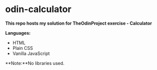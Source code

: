 # odin-calculator
**This repo hosts my solution for TheOdinProject exercise - Calculator**

**Languages:**
<ul>
  <li>HTML</li>
  <li>Plain CSS</li>
  <li>Vanilla JavaScript</li>
</ul>

**Note:**No libraries used.
